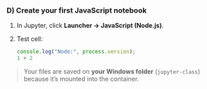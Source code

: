 ### D) Create your first JavaScript notebook

1. In Jupyter, click **Launcher → JavaScript (Node.js)**.
2. Test cell:

   ```javascript
   console.log("Node:", process.version);
   1 + 2
   ```

> Your files are saved on **your Windows folder** (`jupyter-class`) because it’s mounted into the container.